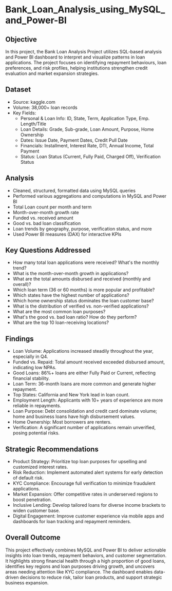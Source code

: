 # Bank_Loan_Analysis_using_MySQL_and_Power-BI
## Objective
In this project, the Bank Loan Analysis Project utilizes SQL-based analysis and Power BI dashboard to interpret and visualize patterns in loan applications. The project focuses on identifying repayment behaviours, loan preferences, and risk profiles, helping institutions strengthen credit evaluation and market expansion strategies.
## Dataset
- Source: kaggle.com
- Volume: 38,000+ loan records
- Key Fields:
    - Personal & Loan Info: ID, State, Term, Application Type, Emp. Length/Title
    - Loan Details: Grade, Sub-grade, Loan Amount, Purpose, Home Ownership
    - Dates: Issue Date, Payment Dates, Credit Pull Date
    - Financials: Installment, Interest Rate, DTI, Annual Income, Total Payment
    - Status: Loan Status (Current, Fully Paid, Charged Off), Verification Status
## Analysis
* Cleaned, structured, formatted data using MySQL queries
* Performed various aggregations and computations in MySQL and Power BI
* Total Loan count per month and term
* Month-over-month growth rate
* Funded vs. received amount
* Good vs. bad loan classification
* Loan trends by geography, purpose, verification status, and more
* Used Power BI measures (DAX) for interactive KPIs
## Key Questions Addressed
* How many total loan applications were received? What's the monthly trend?
* What is the month-over-month growth in applications?
* What are the total amounts disbursed and received (monthly and overall)?
* Which loan term (36 or 60 months) is more popular and profitable?
* Which states have the highest number of applications?
* Which home ownership status dominates the loan customer base?
* What is the distribution of verified vs. non-verified applications?
* What are the most common loan purposes?
* What's the good vs. bad loan ratio? How do they perform?
* What are the top 10 loan-receiving locations?
## Findings
* Loan Volume: Applications increased steadily throughout the year, especially in Q4.
* Funded vs. Repaid: Total amount received exceeded disbursed amount, indicating low NPAs.
* Good Loans: 86%+ loans are either Fully Paid or Current, reflecting financial stability.
* Loan Term: 36-month loans are more common and generate higher repayment.
* Top States: California and New York lead in loan count.
* Employment Length: Applicants with 10+ years of experience are more reliable in repayments.
* Loan Purpose: Debt consolidation and credit card dominate volume; home and business loans have high disbursement values.
* Home Ownership: Most borrowers are renters.
* Verification: A significant number of applications remain unverified, posing potential risks.
## Strategic Recommendations
* Product Strategy: Prioritize top loan purposes for upselling and customized interest rates.
* Risk Reduction: Implement automated alert systems for early detection of default risk.
* KYC Compliance: Encourage full verification to minimize fraudulent applications.
* Market Expansion: Offer competitive rates in underserved regions to boost penetration.
* Inclusive Lending: Develop tailored loans for diverse income brackets to widen customer base.
* Digital Engagement: Improve customer experience via mobile apps and dashboards for loan tracking and repayment reminders.
## Overall Outcome
This project effectively combines MySQL and Power BI to deliver actionable insights into loan trends, repayment behaviors, and customer segmentation. It highlights strong financial health through a high proportion of good loans, identifies key regions and loan purposes driving growth, and uncovers areas needing attention like KYC compliance. The dashboard enables data-driven decisions to reduce risk, tailor loan products, and support strategic business expansion.
